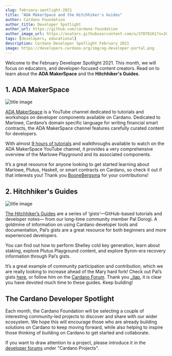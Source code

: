 ```yaml
---
slug: february-spotlight-2021
title: "ADA MakerSpace and the Hitchhiker's Guides"
author: Cardano Foundation
author_title: Developer Spotlight
author_url: https://github.com/cardano-foundation
author_image_url: https://avatars.githubusercontent.com/u/37078161?s=200&v=4
tags: [developers, educational]
description: Cardano Developer Spotlight February 2021
image: https://developers.cardano.org/img/og-developer-portal.png
---
```


Welcome to the February Developer Spotlight 2021. This month, we will focus on educators, and developer-focused content creators. Read on to learn about the **ADA MakerSpace** and the **Hitchhiker's Guides**.

<!-- truncate -->

## 1. ADA MakerSpace

![title image](/img/spotlight/adamakerspace.jpeg)

[ADA MakerSpace](https://www.youtube.com/c/ADAMakerSpace/videos) is a YouTube channel dedicated to tutorials and workshops on developer components available on Cardano. Dedicated to Marlowe, Cardano’s domain specific language for writing financial smart contracts, the ADA MakerSpace channel features carefully curated content for developers.

With almost [9 hours of tutorials](https://www.youtube.com/c/ADAMakerSpace/videos) and walkthroughs available to watch on the ADA MakerSpace YouTube channel, it provides a very comprehensive overview of the Marlowe Playground and its associated components.

It’s a great resource for anyone looking to get started learning about Marlowe, Plutus, Haskell, or smart contracts on Cardano, so check it out if that interests you! Thank you [BooneBergsma](https://forum.cardano.org/u/boonebergsma) for your contributions!

## 2. Hitchhiker's Guides

![title image](/img/spotlight/hitchhikersguide.png)

[The Hitchhiker’s Guides](https://gist.github.com/ilap) are a series of ‘gists’—GitHub-based tutorials and developer notes— from our long-time community member Pal Dorogi. A goldmine of information on using Cardano developer tools and documentation, Pal’s gists are a great resource for both beginners and more experienced developers.

You can find out how to perform Shelley cold key generation, learn about staking, explore Plutus Playground content, and explore Byron-era recovery information through Pal’s gists.

It’s a great example of community participation and contribution, which we are really looking to increase ahead of the Mary hard fork! Check out Pal’s gists [here](https://gist.github.com/ilap), or follow him on the [Cardano Forum](https://forum.cardano.org/u/_ilap/). Thank you [_ilap](https://forum.cardano.org/u/_ilap), it is clear you have devoted much time to these guides. Keep building!

## The Cardano Developer Spotlight

Each month, the Cardano Foundation will be selecting a couple of interesting community-led projects to discover and share with our wider ecosystem. We hope this will encourage those who are already building solutions on Cardano to keep moving forward, while also helping to inspire those thinking of building on Cardano to get started and collaborate.  

If you want to draw attention to a project, please introduce it in the [developer forums](https://forum.cardano.org/c/developers/29) under "Cardano Projects".

